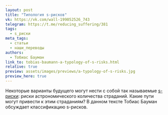 ```yaml
---
layout: post
title: "Типология s-рисков"
vk: https://vk.com/wall-199052526_743
telegram: https://t.me/reducing_suffering/381
tags:
  - s_риски
meta_tags:
  - статьи
  - наши_переводы
authors:
  - Тобиас Бауман
link_to: tobias-baumann-a-typology-of-s-risks.html
relative: true
preview: assets/images/previews/a-typology-of-s-risks.jpg
preview_here: true
---
```

Некоторые варианты будущего могут нести с собой так называемые [s-риски](679.html): риски астрономического количества страданий. Какие пути могут привести к этим страданиям? В данном тексте Тобиас Бауман обсуждает классификацию s-рисков.
